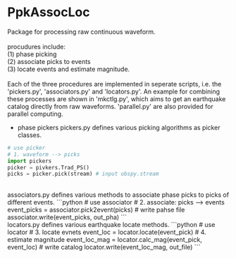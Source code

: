 # PpkAssocLoc

Package for processing raw continuous waveform. <br>
<br>
procudures include: <br>
(1) phase picking <br>
(2) associate picks to events <br>
(3) locate events and estimate magnitude. <br>
<br>
Each of the three procedures are implemented in seperate scripts, i.e. the 'pickers.py', 'associators.py' and 'locators.py'. An example for combining these processes are shown in 'mkctlg.py', which aims to get an earthquake catalog directly from raw waveforms. 'parallel.py' are also provided for parallel computing.
<br>
* phase pickers
    pickers.py defines various picking algorithms as picker classes. 
```python
# use picker
# 1. waveform --> picks
import pickers
picker = pivkers.Trad_PS()
picks = picker.pick(stream) # input obspy.stream
```
<br>
    associators.py defines various methods to associate phase picks to picks of different events.
```python
# use associator
# 2. associate: picks --> events
event_picks = associator.pick2event(picks)
# write pahse file
associator.write(event_picks, out_pha)
```
<br>
    locators.py defines various earthquake locate methods.
```python
# use locator
# 3. locate evnets
event_loc = locator.locate(event_pick)
# 4. estimate magnitude
event_loc_mag = locator.calc_mag(event_pick, event_loc)
# write catalog
locator.write(event_loc_mag, out_file)
```
